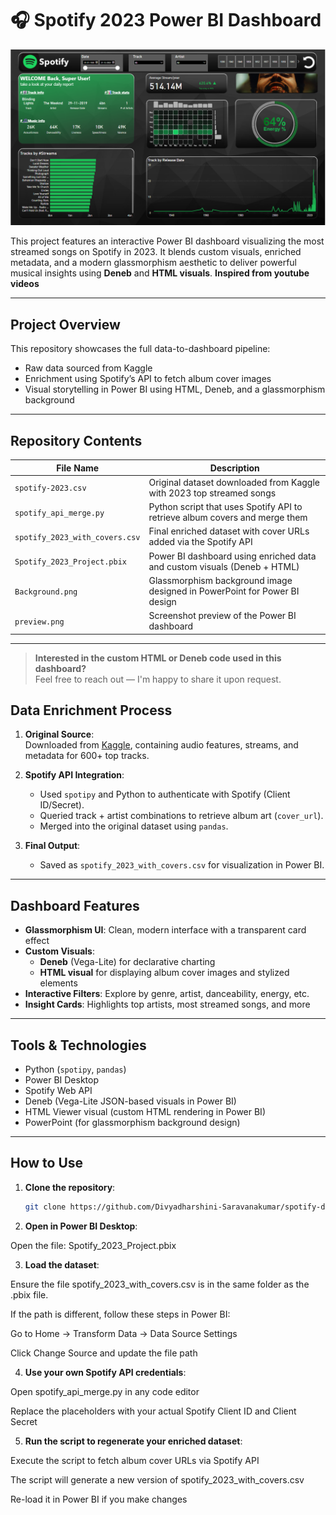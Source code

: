 # 🎧 Spotify 2023 Power BI Dashboard

![Dashboard Preview](Preview.png)

This project features an interactive Power BI dashboard visualizing the most streamed songs on Spotify in 2023. It blends custom visuals, enriched metadata, and a modern glassmorphism aesthetic to deliver powerful musical insights using **Deneb** and **HTML visuals**. **Inspired from youtube videos**

---

## Project Overview

This repository showcases the full data-to-dashboard pipeline:
- Raw data sourced from Kaggle  
- Enrichment using Spotify’s API to fetch album cover images  
- Visual storytelling in Power BI using HTML, Deneb, and a glassmorphism background  

---

## Repository Contents

| File Name                    | Description                                                                 |
|-----------------------------|-----------------------------------------------------------------------------|
| `spotify-2023.csv`          | Original dataset downloaded from Kaggle with 2023 top streamed songs        |
| `spotify_api_merge.py`      | Python script that uses Spotify API to retrieve album covers and merge them |
| `spotify_2023_with_covers.csv` | Final enriched dataset with cover URLs added via the Spotify API             |
| `Spotify_2023_Project.pbix` | Power BI dashboard using enriched data and custom visuals (Deneb + HTML)    |
| `Background.png`            | Glassmorphism background image designed in PowerPoint for Power BI design   |
| `preview.png`               | Screenshot preview of the Power BI dashboard                   |

---
> **Interested in the custom HTML or Deneb code used in this dashboard?**  
> Feel free to reach out — I'm happy to share it upon request.


## Data Enrichment Process

1. **Original Source**:  
   Downloaded from [Kaggle](https://www.kaggle.com/), containing audio features, streams, and metadata for 600+ top tracks.

2. **Spotify API Integration**:
   - Used `spotipy` and Python to authenticate with Spotify (Client ID/Secret).
   - Queried track + artist combinations to retrieve album art (`cover_url`).
   - Merged into the original dataset using `pandas`.

3. **Final Output**:
   - Saved as `spotify_2023_with_covers.csv` for visualization in Power BI.

---

## Dashboard Features

- **Glassmorphism UI**: Clean, modern interface with a transparent card effect  
- **Custom Visuals**: 
  - **Deneb** (Vega-Lite) for declarative charting
  - **HTML visual** for displaying album cover images and stylized elements  
- **Interactive Filters**: Explore by genre, artist, danceability, energy, etc.  
- **Insight Cards**: Highlights top artists, most streamed songs, and more  

---

## Tools & Technologies

- Python (`spotipy`, `pandas`)  
- Power BI Desktop  
- Spotify Web API  
- Deneb (Vega-Lite JSON-based visuals in Power BI)  
- HTML Viewer visual (custom HTML rendering in Power BI)  
- PowerPoint (for glassmorphism background design)  

---

## How to Use

1. **Clone the repository**:
   ```bash
   git clone https://github.com/Divyadharshini-Saravanakumar/spotify-dashboard.git

2. **Open in Power BI Desktop**:

Open the file:
Spotify_2023_Project.pbix 

3. **Load the dataset**:

Ensure the file spotify_2023_with_covers.csv is in the same folder as the .pbix file.

If the path is different, follow these steps in Power BI:

Go to Home → Transform Data → Data Source Settings

Click Change Source and update the file path

4. **Use your own Spotify API credentials**:

Open spotify_api_merge.py in any code editor

Replace the placeholders with your actual Spotify Client ID and Client Secret

5. **Run the script to regenerate your enriched dataset**:

Execute the script to fetch album cover URLs via Spotify API

The script will generate a new version of spotify_2023_with_covers.csv

Re-load it in Power BI if you make changes
